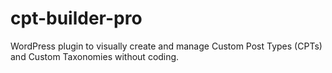 # cpt-builder-pro
WordPress plugin to visually create and manage Custom Post Types (CPTs) and Custom Taxonomies without coding.

